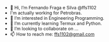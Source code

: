- 👋 Hi, I’m Fernando Fraga e Silva @ffs1102
-    I'm actually working for Petrobras.
- 👀 I’m interested in Engineering Programming.
- 🌱 I’m currently learning Termux and Python.
- 💞️ I’m looking to collaborate on ...
- 📫 How to reach me: ffs1102@gmail.com

<!---
ffs1102/ffs1102 is a ✨ special ✨ repository because its `README.md` (this file) appears on your GitHub profile.
You can click the Preview link to take a look at your changes.
--->
